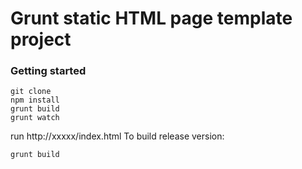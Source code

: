 # Grunt static HTML page template project
### Getting started

```
git clone
npm install
grunt build
grunt watch
```
run http://xxxxx/index.html
To build release version:

```
grunt build
```